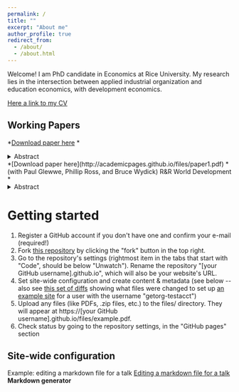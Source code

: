 ```yaml
---
permalink: /
title: ""
excerpt: "About me"
author_profile: true
redirect_from: 
  - /about/
  - /about.html
---
```


Welcome! I am PhD candidate in Economics at Rice University. My research lies in the intersection between applied industrial organization and education economics, with development economics.

[Here a link to my CV](http://academicpages.github.io/files/paper1.pdf)

## Working Papers
*[Download paper here](http://academicpages.github.io/files/paper1.pdf)
  *<details>
  <summary>Abstract</summary>
  Text...
  </details>
*[Download paper here](http://academicpages.github.io/files/paper1.pdf)
  *(with Paul Glewwe, Phillip Ross, and Bruce Wydick) R&R World Development 
  *<details>
  <summary>Abstract</summary>
  Text...
  </details>
 
Getting started
======
1. Register a GitHub account if you don't have one and confirm your e-mail (required!)
1. Fork [this repository](https://github.com/academicpages/academicpages.github.io) by clicking the "fork" button in the top right. 
1. Go to the repository's settings (rightmost item in the tabs that start with "Code", should be below "Unwatch"). Rename the repository "[your GitHub username].github.io", which will also be your website's URL.
1. Set site-wide configuration and create content & metadata (see below -- also see [this set of diffs](http://archive.is/3TPas) showing what files were changed to set up [an example site](https://getorg-testacct.github.io) for a user with the username "getorg-testacct")
1. Upload any files (like PDFs, .zip files, etc.) to the files/ directory. They will appear at https://[your GitHub username].github.io/files/example.pdf.  
1. Check status by going to the repository settings, in the "GitHub pages" section

Site-wide configuration
------
Example: editing a markdown file for a talk
[Editing a markdown file for a talk](/images/editing-talk.png)
**Markdown generator**

